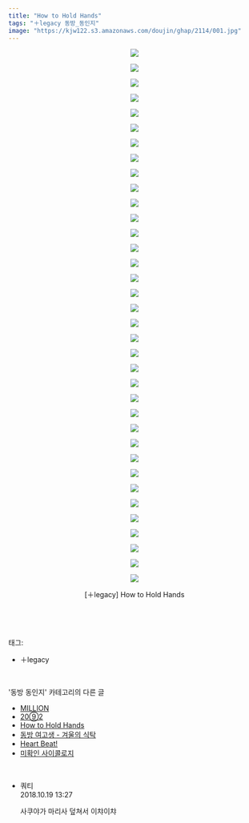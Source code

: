 ```yaml
---
title: "How to Hold Hands"
tags: "＋legacy 동방_동인지"
image: "https://kjw122.s3.amazonaws.com/doujin/ghap/2114/001.jpg"
---
```

<div class="article">
<p style="text-align: center; clear: none; float: none;"><img src="{{ site.imgserver5 }}/ghap/2114/001.jpg"/></p>
<p style="text-align: center; clear: none; float: none;"><img src="{{ site.imgserver5 }}/ghap/2114/002.jpg"/></p>
<p style="text-align: center; clear: none; float: none;"><img src="{{ site.imgserver5 }}/ghap/2114/003.jpg"/></p>
<p style="text-align: center; clear: none; float: none;"><img src="{{ site.imgserver5 }}/ghap/2114/004.jpg"/></p>
<p style="text-align: center; clear: none; float: none;"><img src="{{ site.imgserver5 }}/ghap/2114/005.jpg"/></p>
<p style="text-align: center; clear: none; float: none;"><img src="{{ site.imgserver5 }}/ghap/2114/006.jpg"/></p>
<p style="text-align: center; clear: none; float: none;"><img src="{{ site.imgserver5 }}/ghap/2114/007.jpg"/></p>
<p style="text-align: center; clear: none; float: none;"><img src="{{ site.imgserver5 }}/ghap/2114/008.jpg"/></p>
<p style="text-align: center; clear: none; float: none;"><img src="{{ site.imgserver5 }}/ghap/2114/009.jpg"/></p>
<p style="text-align: center; clear: none; float: none;"><img src="{{ site.imgserver5 }}/ghap/2114/010.jpg"/></p>
<p style="text-align: center; clear: none; float: none;"><img src="{{ site.imgserver5 }}/ghap/2114/011.jpg"/></p>
<p style="text-align: center; clear: none; float: none;"><img src="{{ site.imgserver5 }}/ghap/2114/012.jpg"/></p>
<p style="text-align: center; clear: none; float: none;"><img src="{{ site.imgserver5 }}/ghap/2114/013.jpg"/></p>
<p style="text-align: center; clear: none; float: none;"><img src="{{ site.imgserver5 }}/ghap/2114/014.jpg"/></p>
<p style="text-align: center; clear: none; float: none;"><img src="{{ site.imgserver5 }}/ghap/2114/015.jpg"/></p>
<p style="text-align: center; clear: none; float: none;"><img src="{{ site.imgserver5 }}/ghap/2114/016.jpg"/></p>
<p style="text-align: center; clear: none; float: none;"><img src="{{ site.imgserver5 }}/ghap/2114/017.jpg"/></p>
<p style="text-align: center; clear: none; float: none;"><img src="{{ site.imgserver5 }}/ghap/2114/018.jpg"/></p>
<p style="text-align: center; clear: none; float: none;"><img src="{{ site.imgserver5 }}/ghap/2114/019.jpg"/></p>
<p style="text-align: center; clear: none; float: none;"><img src="{{ site.imgserver5 }}/ghap/2114/020.jpg"/></p>
<p style="text-align: center; clear: none; float: none;"><img src="{{ site.imgserver5 }}/ghap/2114/021.jpg"/></p>
<p style="text-align: center; clear: none; float: none;"><img src="{{ site.imgserver5 }}/ghap/2114/022.jpg"/></p>
<p style="text-align: center; clear: none; float: none;"><img src="{{ site.imgserver5 }}/ghap/2114/023.jpg"/></p>
<p style="text-align: center; clear: none; float: none;"><img src="{{ site.imgserver5 }}/ghap/2114/024.jpg"/></p>
<p style="text-align: center; clear: none; float: none;"><img src="{{ site.imgserver5 }}/ghap/2114/025.jpg"/></p>
<p style="text-align: center; clear: none; float: none;"><img src="{{ site.imgserver5 }}/ghap/2114/026.jpg"/></p>
<p style="text-align: center; clear: none; float: none;"><img src="{{ site.imgserver5 }}/ghap/2114/027.jpg"/></p>
<p style="text-align: center; clear: none; float: none;"><img src="{{ site.imgserver5 }}/ghap/2114/028.jpg"/></p>
<p style="text-align: center; clear: none; float: none;"><img src="{{ site.imgserver5 }}/ghap/2114/029.jpg"/></p>
<p style="text-align: center; clear: none; float: none;"><img src="{{ site.imgserver5 }}/ghap/2114/030.jpg"/></p>
<p style="text-align: center; clear: none; float: none;"><img src="{{ site.imgserver5 }}/ghap/2114/031.jpg"/></p>
<p style="text-align: center; clear: none; float: none;"><img src="{{ site.imgserver5 }}/ghap/2114/032.jpg"/></p>
<p style="text-align: center; clear: none; float: none;"><img src="{{ site.imgserver5 }}/ghap/2114/033.jpg"/></p>
<p style="text-align: center; clear: none; float: none;"><img src="{{ site.imgserver5 }}/ghap/2114/034.jpg"/></p>
<p style="text-align: center; clear: none; float: none;"><img src="{{ site.imgserver5 }}/ghap/2114/035.jpg"/></p>
<p style="text-align: center; clear: none; float: none;"><img src="{{ site.imgserver5 }}/ghap/2114/036.jpg"/></p>
<p style="text-align: center; clear: none; float: none;">[＋legacy] How to Hold Hands</p>
<p><br/></p>
</div><br/>
<div class="tagTrail">
<p>태그: </p>
<ul>
<li>＋legacy</li>
</ul>
</div><br/>
<div class="another">
<p>'동방 동인지' 카테고리의 다른 글</p>
<ul>
<li><a href="/ghap_2116">MILLION</a></li>
<li><a href="/ghap_2115">20⑨2</a></li>
<li><a href="/ghap_2114">How to Hold Hands</a></li>
<li><a href="/ghap_2113">동방 여고생 - 겨울의 식탁</a></li>
<li><a href="/ghap_2112">Heart Beat!</a></li>
<li><a href="/ghap_2111">미확인 사이콜로지</a></li>
</ul>
</div><br/>
<div class="cb_module cb_fluid">
<div class="cb_wrt cb_profile">
<div class="comment">
<ul>
<li class="cb_thumb_off" id="comment15358257">
<div class="cb_comment_area">
<div class="cb_info_area">
<div class="cb_section">
<span class="cb_nick_name">쿼티</span>
</div>
<div class="cb_section">
<span class="cb_date">2018.10.19 13:27 </span>
</div>
</div>
<div class="cb_dsc_comment">
<p class="cb_dsc">
											사쿠야가 마리사 덮쳐서 이챠이챠
										</p>
</div>
</div></li>
</ul>
</div>
</div><!-- commentList close -->
</div><br/>
